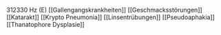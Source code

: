 312330 Hz (E)
[[Gallengangskrankheiten]]
[[Geschmacksstörungen]]
[[Katarakt]]
[[Krypto Pneumonia]]
[[Linsentrübungen]]
[[Pseudoaphakia]]
[[Thanatophore Dysplasie]]